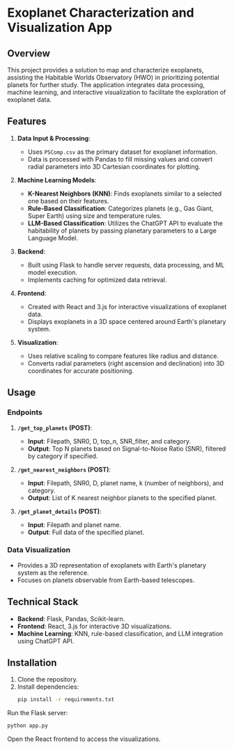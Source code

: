 # Exoplanet Characterization and Visualization App

## Overview
This project provides a solution to map and characterize exoplanets, assisting the Habitable Worlds Observatory (HWO) in prioritizing potential planets for further study. The application integrates data processing, machine learning, and interactive visualization to facilitate the exploration of exoplanet data.

## Features
1. **Data Input & Processing**:
   - Uses `PSComp.csv` as the primary dataset for exoplanet information.
   - Data is processed with Pandas to fill missing values and convert radial parameters into 3D Cartesian coordinates for plotting.
   
2. **Machine Learning Models**:
   - **K-Nearest Neighbors (KNN)**: Finds exoplanets similar to a selected one based on their features.
   - **Rule-Based Classification**: Categorizes planets (e.g., Gas Giant, Super Earth) using size and temperature rules.
   - **LLM-Based Classification**: Utilizes the ChatGPT API to evaluate the habitability of planets by passing planetary parameters to a Large Language Model.

3. **Backend**:
   - Built using Flask to handle server requests, data processing, and ML model execution.
   - Implements caching for optimized data retrieval.

4. **Frontend**:
   - Created with React and 3.js for interactive visualizations of exoplanet data.
   - Displays exoplanets in a 3D space centered around Earth's planetary system.
   
5. **Visualization**:
   - Uses relative scaling to compare features like radius and distance.
   - Converts radial parameters (right ascension and declination) into 3D coordinates for accurate positioning.

## Usage
### Endpoints
1. **`/get_top_planets` (POST)**:
   - **Input**: Filepath, SNR0, D, top_n, SNR_filter, and category.
   - **Output**: Top N planets based on Signal-to-Noise Ratio (SNR), filtered by category if specified.

2. **`/get_nearest_neighbors` (POST)**:
   - **Input**: Filepath, SNR0, D, planet name, k (number of neighbors), and category.
   - **Output**: List of K nearest neighbor planets to the specified planet.

3. **`/get_planet_details` (POST)**:
   - **Input**: Filepath and planet name.
   - **Output**: Full data of the specified planet.

### Data Visualization
- Provides a 3D representation of exoplanets with Earth's planetary system as the reference.
- Focuses on planets observable from Earth-based telescopes.

## Technical Stack
- **Backend**: Flask, Pandas, Scikit-learn.
- **Frontend**: React, 3.js for interactive 3D visualizations.
- **Machine Learning**: KNN, rule-based classification, and LLM integration using ChatGPT API.

## Installation
1. Clone the repository.
2. Install dependencies:
   ```bash
   pip install -r requirements.txt
   ```
Run the Flask server:
  ```bash
python app.py
  ```
Open the React frontend to access the visualizations.
